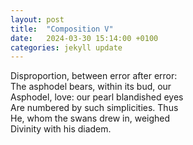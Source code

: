 ```yaml
---
layout: post
title:  "Composition V"
date:   2024-03-30 15:14:00 +0100
categories: jekyll update
---
```


Disproportion, between error after error: <br>
The asphodel bears, within its bud, our <br>
Asphodel, love: our pearl blandished eyes <br>
Are numbered by such simplicities. Thus <br>
He, whom the swans drew in, weighed <br>
Divinity with his diadem.<br>
